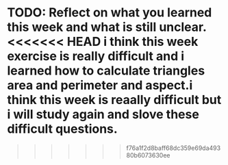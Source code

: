 TODO: Reflect on what you learned this week and what is still unclear.
<<<<<<< HEAD
i think this week exercise is really difficult and i learned how to calculate triangles area and perimeter  and aspect.i think this week is reaally difficult but i will study again and slove these difficult questions.   
=======
>>>>>>> f76a1f2d8baff68dc359e69da49380b6073630ee
